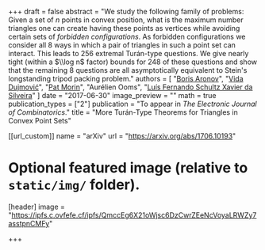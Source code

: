 +++
draft = false
abstract = "We study the following family of problems: Given a set of $n$ points in convex position, what is the maximum number triangles one can create having these points as vertices while avoiding certain sets of *forbidden configurations*. As forbidden configurations we consider all 8 ways in which a pair of triangles in such a point set can interact. This leads to 256 extremal Turán-type questions. We give nearly tight (within a $\\log n$ factor) bounds for 248 of these questions and show that the remaining 8 questions are all asymptotically equivalent to Stein's longstanding tripod packing problem."
authors = [
"[Boris Aronov](https://en.wikipedia.org/wiki/Boris_Aronov)",
"[Vida Dujmović](http://cglab.ca/~vida)",
"[Pat Morin](http://cglab.ca/~morin)",
"Aurélien Ooms",
"[Luís Fernando Schultz Xavier da Silveira](https://dblp.org/pers/hd/s/Silveira:Lu=iacute=s_Fernando_Schultz_Xavier_da)"
]
date = "2017-06-30"
image_preview = ""
math = true
publication_types = ["2"]
publication = "To appear in *The Electronic Journal of Combinatorics*."
title = "More Turán-Type Theorems for Triangles in Convex Point Sets"

[[url_custom]]
name = "arXiv"
url = "https://arxiv.org/abs/1706.10193"

# Optional featured image (relative to `static/img/` folder).
[header]
image = "https://ipfs.c.ovfefe.cf/ipfs/QmccEg6X21oWjsc6DzCwrZEeNcVoyaLRWZy7asstpnCMFy"

+++

<!--More detail can easily be written here using *Markdown* and $\\rm \\LaTeX$ math code.-->
